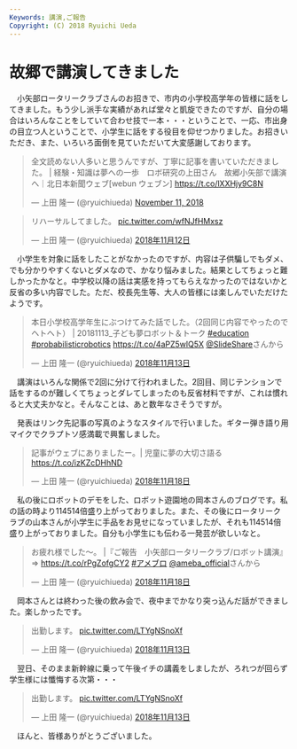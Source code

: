 ```yaml
---
Keywords: 講演,ご報告
Copyright: (C) 2018 Ryuichi Ueda
---
```


# 故郷で講演してきました

　小矢部ロータリークラブさんのお招きで、市内の小学校高学年の皆様に話をしてきました。もう少し派手な実績があれば堂々と凱旋できたのですが、自分の場合はいろんなことをしていて合わせ技で一本・・・ということで、一応、市出身の目立つ人ということで、小学生に話をする役目を仰せつかりました。お招きいただき、また、いろいろ面倒を見ていただいて大変感謝しております。

<blockquote class="twitter-tweet" data-partner="tweetdeck"><p lang="ja" dir="ltr">全文読めない人多いと思うんですが、丁寧に記事を書いていただきました。 | 経験・知識は夢への一歩　ロボ研究の上田さん　故郷小矢部で講演へ｜北日本新聞ウェブ[webun ウェブン] <a href="https://t.co/lXXHjy9C8N">https://t.co/lXXHjy9C8N</a></p>&mdash; 上田 隆一 (@ryuichiueda) <a href="https://twitter.com/ryuichiueda/status/1061504781833789440?ref_src=twsrc%5Etfw">November 11, 2018</a></blockquote>


<blockquote class="twitter-tweet" data-lang="ja"><p lang="ja" dir="ltr">リハーサルしてました。 <a href="https://t.co/wfNJfHMxsz">pic.twitter.com/wfNJfHMxsz</a></p>&mdash; 上田 隆一 (@ryuichiueda) <a href="https://twitter.com/ryuichiueda/status/1061957878733402113?ref_src=twsrc%5Etfw">2018年11月12日</a></blockquote>
<script async src="https://platform.twitter.com/widgets.js" charset="utf-8"></script>


　小学生を対象に話をしたことがなかったのですが、内容は子供騙しでもダメ、でも分かりやすくないとダメなので、かなり悩みました。結果としてちょっと難しかったかなと。中学校以降の話は実感を持ってもらえなかったのではないかと反省の多い内容でした。ただ、校長先生等、大人の皆様には楽しんでいただけたようです。

<blockquote class="twitter-tweet" data-lang="ja"><p lang="ja" dir="ltr">本日小学校高学年生にぶつけてみた話でした。（2回同じ内容でやったのでヘトヘト） | 20181113_子ども夢ロボット＆トーク <a href="https://twitter.com/hashtag/education?src=hash&amp;ref_src=twsrc%5Etfw">#education</a> <a href="https://twitter.com/hashtag/probabilisticrobotics?src=hash&amp;ref_src=twsrc%5Etfw">#probabilisticrobotics</a> <a href="https://t.co/4aPZ5wlQ5X">https://t.co/4aPZ5wlQ5X</a> <a href="https://twitter.com/SlideShare?ref_src=twsrc%5Etfw">@SlideShare</a>さんから</p>&mdash; 上田 隆一 (@ryuichiueda) <a href="https://twitter.com/ryuichiueda/status/1062238971244118016?ref_src=twsrc%5Etfw">2018年11月13日</a></blockquote>


　講演はいろんな関係で2回に分けて行われました。2回目、同じテンションで話をするのが難しくてちょっとダレてしまったのも反省材料ですが、これは慣れると大丈夫かなと。そんなことは、あと数年なさそうですが。

　発表はリンク先記事の写真のようなスタイルで行いました。ギター弾き語り用マイクでクラプトソ感満載で興奮しました。

<blockquote class="twitter-tweet" data-lang="ja"><p lang="ja" dir="ltr">記事がウェブにありましたー。| 児童に夢の大切さ語る<a href="https://t.co/izKZcDHhND">https://t.co/izKZcDHhND</a></p>&mdash; 上田 隆一 (@ryuichiueda) <a href="https://twitter.com/ryuichiueda/status/1064087092764889089?ref_src=twsrc%5Etfw">2018年11月18日</a></blockquote>



　私の後にロボットのデモをした、ロボット遊園地の岡本さんのブログです。私の話の時より114514倍盛り上がっておりました。また、その後にロータリークラブの山本さんが小学生に手品をお見せになっていましたが、それも114514倍盛り上がっておりました。自分も小学生にも伝わる一発芸が欲しいなと。


<blockquote class="twitter-tweet" data-lang="ja"><p lang="ja" dir="ltr">お疲れ様でした〜。 |『ご報告　小矢部ロータリークラブ/ロボット講演』<br>⇒ <a href="https://t.co/rPgZofgCY2">https://t.co/rPgZofgCY2</a> <a href="https://twitter.com/hashtag/%E3%82%A2%E3%83%A1%E3%83%96%E3%83%AD?src=hash&amp;ref_src=twsrc%5Etfw">#アメブロ</a> <a href="https://twitter.com/ameba_official?ref_src=twsrc%5Etfw">@ameba_official</a>さんから</p>&mdash; 上田 隆一 (@ryuichiueda) <a href="https://twitter.com/ryuichiueda/status/1064042645746380801?ref_src=twsrc%5Etfw">2018年11月18日</a></blockquote>

　岡本さんとは終わった後の飲み会で、夜中までかなり突っ込んだ話ができました。楽しかったです。


<blockquote class="twitter-tweet" data-lang="ja"><p lang="ja" dir="ltr">出勤します。 <a href="https://t.co/LTYgNSnoXf">pic.twitter.com/LTYgNSnoXf</a></p>&mdash; 上田 隆一 (@ryuichiueda) <a href="https://twitter.com/ryuichiueda/status/1062484704274731008?ref_src=twsrc%5Etfw">2018年11月13日</a></blockquote>

　翌日、そのまま新幹線に乗って午後イチの講義をしましたが、ろれつが回らず学生様には懺悔する次第・・・

<blockquote class="twitter-tweet" data-lang="ja"><p lang="ja" dir="ltr">出勤します。 <a href="https://t.co/LTYgNSnoXf">pic.twitter.com/LTYgNSnoXf</a></p>&mdash; 上田 隆一 (@ryuichiueda) <a href="https://twitter.com/ryuichiueda/status/1062484704274731008?ref_src=twsrc%5Etfw">2018年11月13日</a></blockquote>


　ほんと、皆様ありがとうございました。
